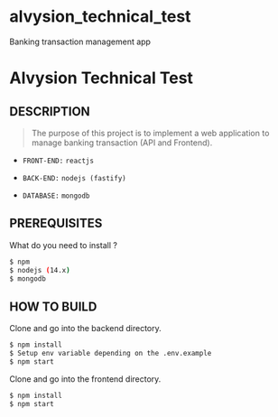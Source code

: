 # alvysion_technical_test

Banking transaction management app

# Alvysion Technical Test

## DESCRIPTION

> The purpose of this project is to implement a web application to manage banking transaction (API and Frontend).


- `FRONT-END:` `reactjs`

- `BACK-END:` `nodejs (fastify)`

- `DATABASE:` `mongodb`

## PREREQUISITES
What do you need to install ?
```bash
$ npm
$ nodejs (14.x)
$ mongodb
```

## HOW TO BUILD
Clone and go into the backend directory.

```bash
$ npm install
$ Setup env variable depending on the .env.example
$ npm start
```

Clone and go into the frontend directory.

```bash
$ npm install
$ npm start
```